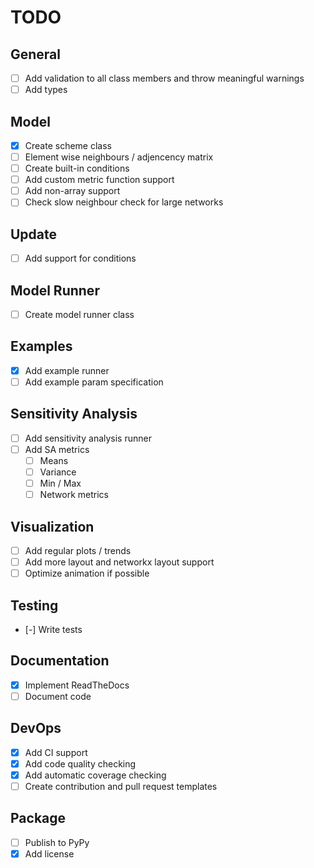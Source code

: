 # TODO

## General
- [ ] Add validation to all class members and throw meaningful warnings
- [ ] Add types

## Model
- [x] Create scheme class
- [ ] Element wise neighbours / adjencency matrix
- [ ] Create built-in conditions
- [ ] Add custom metric function support
- [ ] Add non-array support
- [ ] Check slow neighbour check for large networks

## Update
- [ ] Add support for conditions

## Model Runner
- [ ] Create model runner class

## Examples
- [x] Add example runner
- [ ] Add example param specification

## Sensitivity Analysis
- [ ] Add sensitivity analysis runner
- [ ] Add SA metrics
  - [ ] Means
  - [ ] Variance
  - [ ] Min / Max
  - [ ] Network metrics

## Visualization
- [ ] Add regular plots / trends
- [ ] Add more layout and networkx layout support
- [ ] Optimize animation if possible

## Testing
- [-] Write tests

## Documentation
- [x] Implement ReadTheDocs
- [ ] Document code

## DevOps
- [x] Add CI support
- [x] Add code quality checking
- [x] Add automatic coverage checking
- [ ] Create contribution and pull request templates

## Package
- [ ] Publish to PyPy
- [x] Add license